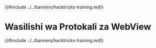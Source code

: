 {{#include ../../banners/hacktricks-training.md}}

# Wasilishi wa Protokali za WebView

{{#include ../../banners/hacktricks-training.md}}
